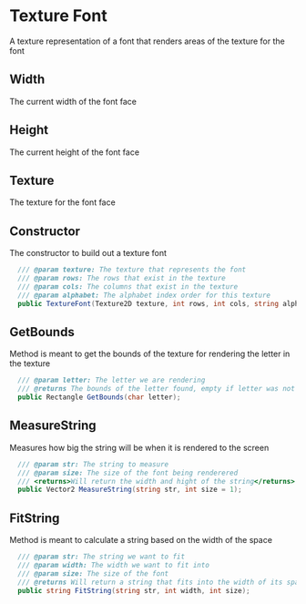 # Texture Font
A texture representation of a font that renders areas of the texture for the font

## Width
The current width of the font face

## Height
The current height of the font face

## Texture
The texture for the font face

## Constructor
The constructor to build out a texture font

```csharp
  /// @param texture: The texture that represents the font
  /// @param rows: The rows that exist in the texture
  /// @param cols: The columns that exist in the texture
  /// @param alphabet: The alphabet index order for this texture
  public TextureFont(Texture2D texture, int rows, int cols, string alphabet = "abcdefghijklmnopqrstuvwxyz1234567890!@#$%^&*()/.,';\\][=-?><\":|}{+_`");
```
## GetBounds
Method is meant to get the bounds of the texture for rendering the letter in the texture

```csharp
  /// @param letter: The letter we are rendering
  /// @returns The bounds of the letter found, empty if letter was not found
  public Rectangle GetBounds(char letter);
```
## MeasureString
Measures how big the string will be when it is rendered to the screen

```csharp
  /// @param str: The string to measure
  /// @param size: The size of the font being renderered
  /// <returns>Will return the width and hight of the string</returns>
  public Vector2 MeasureString(string str, int size = 1);
```
## FitString
Method is meant to calculate a string based on the width of the space

```csharp
  /// @param str: The string we want to fit
  /// @param width: The width we want to fit into
  /// @param size: The size of the font
  /// @returns Will return a string that fits into the width of its space
  public string FitString(string str, int width, int size);
```
